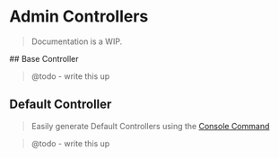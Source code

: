 # Admin Controllers
> Documentation is a WIP.


## Base Controller

> @todo - write this up


## Default Controller

> Easily generate Default Controllers using the [Console Command](/docs/console/README.md)

> @todo - write this up
